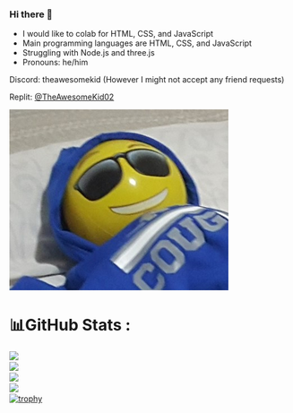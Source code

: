 ### Hi there 👋

- I would like to colab for HTML, CSS, and JavaScript
- Main programming languages are HTML, CSS, and JavaScript
- Struggling with Node.js and three.js
- Pronouns: he/him

Discord: theawesomekid (However I might not accept any friend requests)

Replit: [@TheAwesomeKid02](https://replit.com/@TheAwesomeKid02)

<img src="images/person-imitation-small.jpg" />

# 📊GitHub Stats :
![](https://github-readme-stats.vercel.app/api?username=TheAwesomeKid02&theme=vision-friendly-dark&hide_border=false&include_all_commits=false&count_private=false)<br/>
![](https://github-readme-streak-stats.herokuapp.com/?user=TheAwesomeKid02&theme=vision-friendly-dark&hide_border=false)<br/>
![](https://github-readme-stats.vercel.app/api/top-langs/?username=TheAwesomeKid02&theme=vision-friendly-dark&hide_border=false&include_all_commits=false&count_private=false&layout=compact)<br/>
![](https://github-profile-summary-cards.vercel.app/api/cards/profile-details?username=TheAwesomeKid02&theme=github_dark)<br/>
[![trophy](https://github-profile-trophy.vercel.app/?username=TheAwesomeKid02&theme=onedark)](https://github.com/ryo-ma/github-profile-trophy)
